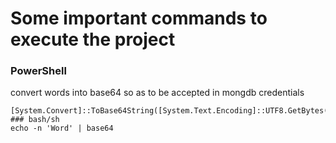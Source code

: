 # Some important commands to execute the project 
### PowerShell
convert words into base64 so as to be accepted in mongdb credentials
```
[System.Convert]::ToBase64String([System.Text.Encoding]::UTF8.GetBytes('Word')) 
### bash/sh
echo -n 'Word' | base64
```


